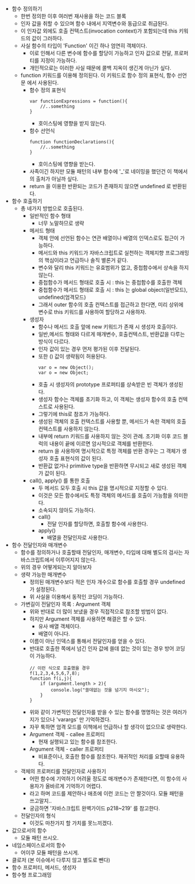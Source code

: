* 함수 정의하기
    * 한번 정의한 이후 여러번 재사용을 하는 코드 블록
    * 인자 값을 취할 수 있으며 함수 내에서 지역변수와 동급으로 취급된다.
    * 이 인자값 외에도 호출 컨텍스트(invocation context)가 포함되는데 this 키워드의 값이 그러하다.
    * 사실 함수의 타입이 'Function' 이긴 하나 엄연히 객체이다.
        * 이로 인해서 다른 변수에 함수를 할당이 가능하고 인자 값으로 전달, 프로퍼티를 지정이 가능하다.
        * 개인적으로는 이러한 사실 때문에 콜백 지옥이 생긴게 아닌가 싶다.
    * function 키워드를 이용해 정의된다. 이 키워드로 함수 정의 표현식, 함수 선언문 에서 사용된다.    
        * 함수 정의 표현식
            ```
            var functionExpressions = function(){
                //..something
            }
            ```
            * 호이스팅에 영향을 받지 않는다.
        * 함수 선언식
            ```
            function functionDeclarations(){
                //..something
            }
            ``` 
            * 호이스팅에 영향을 받는다.  
        * 사족이긴 하지만 모듈 패턴의 내부 함수에 '_'로 네이밍을 했던건 이 책에서의 출처가 아닐까 싶다.
        * return 을 이용한 반환되는 코드가 존재하지 않으면 undefined 로 반환된다.     
* 함수 호출하기
    * 총 네가지 방법으로 호출된다.
        * 일반적인 함수 형태
            * 너무 노말하므로 생략
        * 메서드 형태
            * 객체 안에 선언된 함수는 연관 배열이나 배열의 인덱스로도 접근이 가능하다.
            * 메서드와 this 키워드가 자바스크립트로 실천하는 객체지향 프로그래밍의 핵심이라고 언급하나 솔직 별론거 같다.
            * 변수와 달리 this 키워드는 유효범위가 없고, 중첩함수에서 상속을 하지 않는다.
            * 중첩함수가 메서드 형태로 호출 시 : this 는 중첩함수를 호출한 객체
            * 중첩함수가 메서드 형태로 호출 시 : this 는 global object(일반모드), undefined(엄격모드)
            * 그래서 outer 함수의 호출 컨텍스트를 접근하고 한다면, 미리 상위에 변수로 this 키워드를 사용하여 할당하고 사용하자.
        * 생성자
            * 함수나 메서드 호출 앞에 new 키워드가 존재 시 생성자 호출이다.
            * 일반,메서드 형태와 다르게 매개변수, 호출컨텍스트, 반환값을 다루는 방식이 다르다.
            * 인자 값이 있는 경우 먼저 평가된 이후 전달된다.
            * 또한 () 값이 생략됨이 허용된다.
                ```
                var o = new Object();
                var o = new Object;
                ```
            * 호출 시 생성자의 prototype 프로퍼티를 상속받은 빈 객체가 생성된다.
            * 생성자 함수는 객체를 초기화 하고, 이 객체는 생성자 함수의 호출 컨텍스트로 사용된다.
            * 그렇기에 this로 참조가 가능하다.
            * 생성된 객체의 호출 컨텍스트를 사용할 뿐, 메서드가 속한 객체의 호출 컨텍스트를 사용하지 않는다.
            * 내부에 return 키워드를 사용하지 않는 것이 관례. 초기화 이후 코드 블럭의 내용이 끝에 이르면 암시적으로 객체를 반환한다.
            * return 을 사용하여 명시적으로 특정 객체를 반환 경우는 그 객체가 생성자 호출 표현식의 값이 된다.
            * 반환값 없거나 primitive type을 반환하면 무시되고 새로 생성된 객체가 값이 된다.     
        * call(), apply() 를 통한 호출
            * 두 메서드 모두 호출 시 this 값을 명시적으로 지정할 수 있다. 
            * 이것은 모든 함수에서도 특정 객체의 메서드를 호출이 가능함을 의미한다.
            * 소속되지 않아도 가능하다.
            * call()
                * 전달 인자를 할당하면, 호출할 함수에 사용한다. 
            * apply()     
                * 배열을 전달인자로 사용한다.
* 함수 전달인자와 매개변수
    * 함수를 정의하거나 호출할때 전달인자, 매개변수, 타입에 대해 별도의 검사는 자바스크립트에서 이루어지지 않는다.
    * 위의 경우 어떻게되는지 알아보자
    * 생략 가능한 매개변수
        * 정의된 매개변수보다 적은 인자 개수으로 함수를 호출할 경우 undefined 가 설정된다.
        * 위 사실을 이용해서 동적인 코딩이 가능하다. 
    * 가변길이 전달인자 목록 : Argument 객체
        * 위와 반대로 더 많이 보냈을 경우 직접적으로 참조할 방법이 없다.
        * 하지만 Argument 객체를 사용하면 해결은 할 수 있다. 
            * 유사 배열 객체이다.
            * 배열이 아니다.
        * 이름이 아닌 인덱스를 통해서 전달인자를 얻을 수 있다.
        * 반대로 호출한 쪽에서 넘긴 인자 값에 쓸데 없는 것이 있는 경우 방어 코딩이 가능하다.
            ```
            // 이런 식으로 호출했을 경우
            f(1,2,3,4,5,6,7,8);
            function f(i,j){
                if (argument.length > 2){
                    console.log("쓸데없는 것을 넘기지 마시오");
                }
            }
            ```
        * 위와 같이 가변적인 전달인자를 받을 수 있는 함수를 명명하는 것은 여러가지가 있으나 'varargs' 만 기억하겠다.    
        * 자꾸 툭하면 엄격 모드를 이책에서 언급하나 할 생각이 없으므로 생략한다.
        * Argument 객체 - callee 프로퍼티
            * 현재 실행되고 있는 함수를 참조한다.
        * Argument 객체 - caller 프로퍼티
            * 비표준이나, 호출한 함수를 참조한다. 재귀적인 처리를 요할때 유용하다.
    * 객체의 프로퍼티를 전달인자로 사용하기
        * 어떤 함수에 기억하기 어려울 정도로 매개변수가 존재한다면, 이 함수의 사용자가 올바르게 기억하기 어렵다.
        * 라고 하며 코드를 제안하나 애초에 이런 코드는 안 짤것이다. 모듈 패턴을 쓰고말지..
        * 궁금하면 '자바스크립트 완벽가이드 p218~219' 를 참고한다.
    * 전달인자의 형식
        * 이것도 마찬가지 할 가치를 못느끼겠다.
* 값으로서의 함수
    * 모듈 패턴 쓰시오.
* 네임스페이스로서의 함수
    * 어이쿠 모듈 패턴을 쓰시게.
* 클로저 (본 이슈에서 다루지 않고 별도로 뺀다)
* 함수 프로퍼티, 메서드, 생성자
* 함수형 프로그래밍
